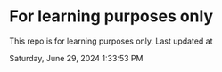 # For learning purposes only
This repo is for learning purposes only.
Last updated at

Saturday, June 29, 2024 1:33:53 PM

